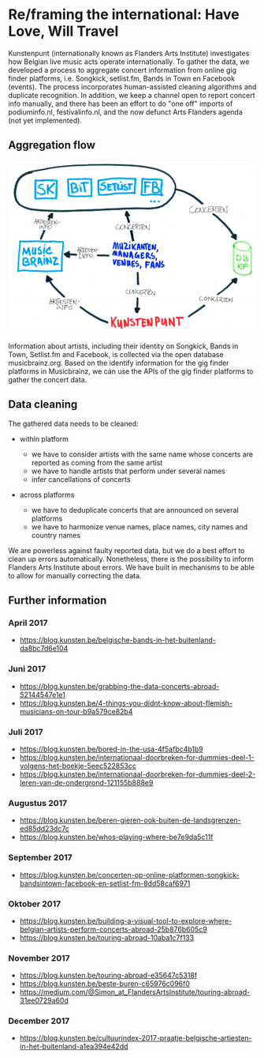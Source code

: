 # Re/framing the international: Have Love, Will Travel

Kunstenpunt (internationally known as Flanders Arts Institute) investigates how Belgian live music acts operate internationally.
To gather the data, we developed a process to aggregate concert information from online gig finder platforms, i.e. Songkick, setlist.fm, Bands in Town en Facebook (events).
The process incorporates human-assisted cleaning algorithms and duplicate recognition.
In addition, we keep a channel open to report concert info manually, and there has been an effort to do "one off" imports of podiuminfo.nl, festivalinfo.nl, and the now defunct Arts Flanders agenda (not yet implemented).

## Aggregation flow

![Automatic flow](flow.png?raw=true "Automatic flow of concert info aggregation")

Information about artists, including their identity on Songkick, Bands in Town, Setlist.fm and Facebook, is collected via the open database musicbrainz.org.
Based on the identify information for the gig finder platforms in Musicbrainz, we can use the APIs of the gig finder platforms to gather the concert data.


## Data cleaning

The gathered data needs to be cleaned:

- within platform
  - we have to consider artists with the same name whose concerts are reported as coming from the same artist
  - we have to handle artists that perform under several names
  - infer cancellations of concerts

- across platforms
  - we have to deduplicate concerts that are announced on several platforms
  - we have to harmonize venue names, place names, city names and country names

We are powerless against faulty reported data, but we do a best effort to clean up errors automatically. 
Nonetheless, there is the possibility to inform Flanders Arts Institute about errors.
We have built in mechanisms to be able to allow for manually correcting the data.


## Further information

### April 2017
- https://blog.kunsten.be/belgische-bands-in-het-buitenland-da8bc7d6e104

### Juni 2017
- https://blog.kunsten.be/grabbing-the-data-concerts-abroad-52144547e1e1
- https://blog.kunsten.be/4-things-you-didnt-know-about-flemish-musicians-on-tour-b9a579ce82b4

### Juli 2017
- https://blog.kunsten.be/bored-in-the-usa-4f5afbc4b1b9
- https://blog.kunsten.be/internationaal-doorbreken-for-dummies-deel-1-volgens-het-boekje-5eec522853cc
- https://blog.kunsten.be/internationaal-doorbreken-for-dummies-deel-2-leren-van-de-ondergrond-121155b888e9

### Augustus 2017
- https://blog.kunsten.be/beren-gieren-ook-buiten-de-landsgrenzen-ed85dd23dc7c
- https://blog.kunsten.be/whos-playing-where-be7e9da5c11f

### September 2017
- https://blog.kunsten.be/concerten-op-online-platformen-songkick-bandsintown-facebook-en-setlist-fm-8dd58caf6971

### Oktober 2017
- https://blog.kunsten.be/building-a-visual-tool-to-explore-where-belgian-artists-perform-concerts-abroad-25b876b605c9
- https://blog.kunsten.be/touring-abroad-10aba1c7f133

### November 2017
- https://blog.kunsten.be/touring-abroad-e35647c5318f
- https://blog.kunsten.be/beste-buren-c65976c096f0
- https://medium.com/@Simon_at_FlandersArtsInstitute/touring-abroad-31ee0729a60d

### December 2017
- https://blog.kunsten.be/cultuurindex-2017-praatje-belgische-artiesten-in-het-buitenland-a1ea394e42dd